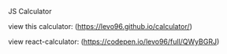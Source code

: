 JS Calculator

view this calculator: (https://levo96.github.io/calculator/)


view react-calculator: (https://codepen.io/levo96/full/QWyBGRJ)
